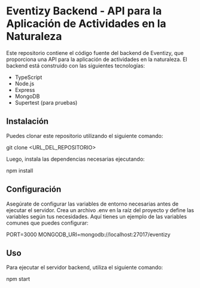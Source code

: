 # Eventizy Backend - API para la Aplicación de Actividades en la Naturaleza

Este repositorio contiene el código fuente del backend de Eventizy, que proporciona una API para la aplicación de actividades en la naturaleza. El backend está construido con las siguientes tecnologías:

- TypeScript
- Node.js
- Express
- MongoDB
- Supertest (para pruebas)

## Instalación

Puedes clonar este repositorio utilizando el siguiente comando:

git clone <URL_DEL_REPOSITORIO>

Luego, instala las dependencias necesarias ejecutando:

npm install

## Configuración

Asegúrate de configurar las variables de entorno necesarias antes de ejecutar el servidor. Crea un archivo .env en la raíz del proyecto y define las variables según tus necesidades. Aquí tienes un ejemplo de las variables comunes que puedes configurar:

PORT=3000
MONGODB_URI=mongodb://localhost:27017/eventizy

## Uso

Para ejecutar el servidor backend, utiliza el siguiente comando:

npm start

```

```
